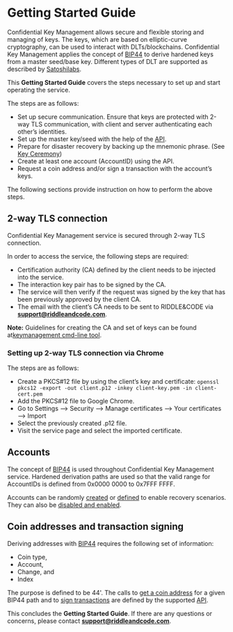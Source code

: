 # Getting Started Guide


Confidential Key Management allows secure and flexible storing and managing of keys. The keys, which are based on elliptic-curve cryptography, can be used to interact with DLTs/blockchains. Confidential Key Management applies the concept of [BIP44](https://github.com/bitcoin/bips/blob/master/bip-0044.mediawiki) to derive hardened keys from a master seed/base key. Different types of DLT are supported as described by [Satoshilabs](https://github.com/satoshilabs/slips/blob/master/slip-0044.md).

This **Getting Started Guide** covers the steps necessary to set up and start operating the service.


The steps are as follows:
* Set up secure communication. Ensure that keys are protected with 2-way TLS communication, with client and server authenticating each other’s identities.
* Set up the master key/seed with the help of the [API](https://app.swaggerhub.com/apis/riddleandcode/key-management/1.0.8#/Master%20Key/create_master_key).
* Prepare for disaster recovery by backing up the mnemonic phrase. (See [Key Ceremony](CKM-Key-ceremony.md))
* Create at least one account (AccountID) using the API.
* Request a coin address and/or sign a transaction with the account’s keys.

The following sections provide instruction on how to perform the above steps.


## 2-way TLS connection

Confidential Key Management service is secured through 2-way TLS connection.

In order to access the service, the following steps are required:
* Certification authority (CA) defined by the client needs to be injected into the service.
* The interaction key pair has to be signed by the CA.
* The service will then verify if the request was signed by the key that has been previously approved by the client CA.
* The email with the client’s CA needs to be sent to RIDDLE&CODE via **support@riddleandcode.com**.

**Note:** Guidelines for creating the CA and set of keys can be found at[keymanagement cmd-line tool](https://github.com/RiddleAndCode/keymanagement-cli/blob/master/docs/generate-certificates.md).


### Setting up 2-way TLS connection via Chrome

The steps are as follows:
* Create a PKCS#12 file by using the client’s key and certificate: ```openssl pkcs12 -export -out client.p12 -inkey client-key.pem -in client-cert.pem ```
* Add the PKCS#12 file to Google Chrome.
* Go to Settings —> Security —> Manage certificates —> Your certificates —> Import
* Select the previously created .p12 file.
* Visit the service page and select the imported certificate.



## Accounts

The concept of [BIP44](https://github.com/bitcoin/bips/blob/master/bip-0044.mediawiki) is used throughout Confidential Key Management service. Hardened derivation paths are used so that the valid range for AccountIDs is defined from 0x0000 0000 to 0x7FFF FFFF.

Accounts can be randomly [created](https://app.swaggerhub.com/apis/riddleandcode/key-management/1.0.8#/Accounts/create_account) or [defined](https://app.swaggerhub.com/apis/riddleandcode/key-management/1.0.8#/Accounts/recover_account) to enable recovery scenarios. They can also be [disabled and enabled](https://app.swaggerhub.com/apis/riddleandcode/key-management/1.0.8#/Accounts/change_status).



## Coin addresses and transaction signing

Deriving addresses with [BIP44](https://github.com/bitcoin/bips/blob/master/bip-0044.mediawiki) requires the following set of information:
* Coin type,
* Account,
* Change, and
* Index

The purpose is defined to be 44'. The calls to [get a coin address](https://app.swaggerhub.com/apis/riddleandcode/key-management/1.0.8#/Coin%20Addresses/get_coinaddress) for a given BIP44 path and to [sign transactions](https://app.swaggerhub.com/apis/riddleandcode/key-management/1.0.8#/Coin%20Addresses/sign_transaction_r3c) are defined by the supported [API](https://app.swaggerhub.com/apis/riddleandcode/key-management).


This concludes the **Getting Started Guide**. If there are any questions or concerns, please contact **support@riddleandcode.com**.
